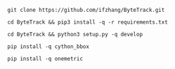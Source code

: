 ```
git clone https://github.com/ifzhang/ByteTrack.git
```
```
cd ByteTrack && pip3 install -q -r requirements.txt
```
```
cd ByteTrack && python3 setup.py -q develop
```
```
pip install -q cython_bbox
```
```
pip install -q onemetric
```